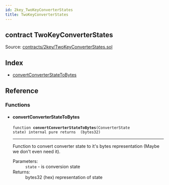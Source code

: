 ```yaml
---
id: 2key_TwoKeyConverterStates
title: TwoKeyConverterStates
---
```


<div class="contract-doc"><div class="contract"><h2 class="contract-header"><span class="contract-kind">contract</span> TwoKeyConverterStates</h2><div class="source">Source: <a href="https://github.com/2keynet/web3-alpha/blob/v0.0.3/contracts/2key/TwoKeyConverterStates.sol" target="_blank">contracts/2key/TwoKeyConverterStates.sol</a></div></div><div class="index"><h2>Index</h2><ul><li><a href="2key_TwoKeyConverterStates.html#convertConverterStateToBytes">convertConverterStateToBytes</a></li></ul></div><div class="reference"><h2>Reference</h2><div class="functions"><h3>Functions</h3><ul><li><div class="item function"><span id="convertConverterStateToBytes" class="anchor-marker"></span><h4 class="name">convertConverterStateToBytes</h4><div class="body"><code class="signature">function <strong>convertConverterStateToBytes</strong><span>(ConverterState state) </span><span>internal </span><span>pure </span><span>returns  (bytes32) </span></code><hr/><div class="description"><p>Function to convert converter state to it&#x27;s bytes representation (Maybe we don&#x27;t even need it).</p></div><dl><dt><span class="label-parameters">Parameters:</span></dt><dd><div><code>state</code> - is conversion state</div></dd><dt><span class="label-return">Returns:</span></dt><dd>bytes32 (hex) representation of state</dd></dl></div></div></li></ul></div></div></div>
